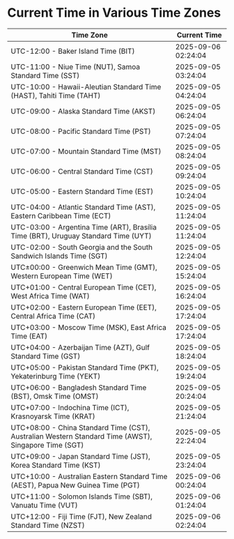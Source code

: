 # Current Time in Various Time Zones

| Time Zone | Current Time |
|-----------|--------------|
| UTC-12:00 - Baker Island Time (BIT) | 2025-09-06 02:24:04 |
| UTC-11:00 - Niue Time (NUT), Samoa Standard Time (SST) | 2025-09-05 03:24:04 |
| UTC-10:00 - Hawaii-Aleutian Standard Time (HAST), Tahiti Time (TAHT) | 2025-09-05 04:24:04 |
| UTC-09:00 - Alaska Standard Time (AKST) | 2025-09-05 06:24:04 |
| UTC-08:00 - Pacific Standard Time (PST) | 2025-09-05 07:24:04 |
| UTC-07:00 - Mountain Standard Time (MST) | 2025-09-05 08:24:04 |
| UTC-06:00 - Central Standard Time (CST) | 2025-09-05 09:24:04 |
| UTC-05:00 - Eastern Standard Time (EST) | 2025-09-05 10:24:04 |
| UTC-04:00 - Atlantic Standard Time (AST), Eastern Caribbean Time (ECT) | 2025-09-05 11:24:04 |
| UTC-03:00 - Argentina Time (ART), Brasília Time (BRT), Uruguay Standard Time (UYT) | 2025-09-05 11:24:04 |
| UTC-02:00 - South Georgia and the South Sandwich Islands Time (SGT) | 2025-09-05 12:24:04 |
| UTC±00:00 - Greenwich Mean Time (GMT), Western European Time (WET) | 2025-09-05 15:24:04 |
| UTC+01:00 - Central European Time (CET), West Africa Time (WAT) | 2025-09-05 16:24:04 |
| UTC+02:00 - Eastern European Time (EET), Central Africa Time (CAT) | 2025-09-05 17:24:04 |
| UTC+03:00 - Moscow Time (MSK), East Africa Time (EAT) | 2025-09-05 17:24:04 |
| UTC+04:00 - Azerbaijan Time (AZT), Gulf Standard Time (GST) | 2025-09-05 18:24:04 |
| UTC+05:00 - Pakistan Standard Time (PKT), Yekaterinburg Time (YEKT) | 2025-09-05 19:24:04 |
| UTC+06:00 - Bangladesh Standard Time (BST), Omsk Time (OMST) | 2025-09-05 20:24:04 |
| UTC+07:00 - Indochina Time (ICT), Krasnoyarsk Time (KRAT) | 2025-09-05 21:24:04 |
| UTC+08:00 - China Standard Time (CST), Australian Western Standard Time (AWST), Singapore Time (SGT) | 2025-09-05 22:24:04 |
| UTC+09:00 - Japan Standard Time (JST), Korea Standard Time (KST) | 2025-09-05 23:24:04 |
| UTC+10:00 - Australian Eastern Standard Time (AEST), Papua New Guinea Time (PGT) | 2025-09-06 00:24:04 |
| UTC+11:00 - Solomon Islands Time (SBT), Vanuatu Time (VUT) | 2025-09-06 01:24:04 |
| UTC+12:00 - Fiji Time (FJT), New Zealand Standard Time (NZST) | 2025-09-06 02:24:04 |
